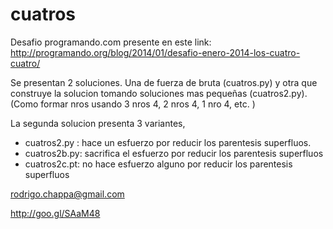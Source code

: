 cuatros
=======

Desafio programando.com presente en este link: 
http://programando.org/blog/2014/01/desafio-enero-2014-los-cuatro-cuatro/

Se presentan 2 soluciones. Una de fuerza de bruta (cuatros.py)
y otra que construye la solucion tomando soluciones mas pequeñas (cuatros2.py).
(Como formar nros usando 3 nros 4, 2 nros 4, 1 nro 4, etc. )

La segunda solucion presenta 3 variantes, 
- cuatros2.py : hace un esfuerzo por reducir los parentesis superfluos.
- cuatros2b.py: sacrifica el esfuerzo por reducir los parentesis superfluos
- cuatros2c.pt: no hace esfuerzo alguno por reducir los parentesis superfluos


rodrigo.chappa@gmail.com 

http://goo.gl/SAaM48

